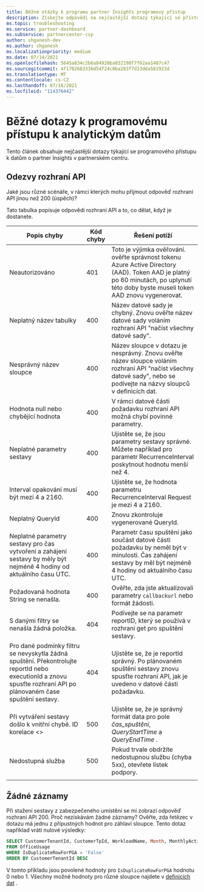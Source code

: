 ```yaml
---
title: Běžné otázky k programu partner Insights programový přístup
description: Získejte odpovědi na nejčastější dotazy týkající se přístupu k datům o partner Insights prostřednictvím rozhraní API.
ms.topic: troubleshooting
ms.service: partner-dashboard
ms.subservice: partnercenter-csp
author: shganesh-dev
ms.author: shganesh
ms.localizationpriority: medium
ms.date: 07/14/2021
ms.openlocfilehash: 5645a834c2b6a84920ba032198f7f62aa1487c47
ms.sourcegitcommit: 4f1702683336d54f24c0ba283f7d13dda581923d
ms.translationtype: MT
ms.contentlocale: cs-CZ
ms.lasthandoff: 07/16/2021
ms.locfileid: "114376442"
---
```

# <a name="programmatic-access-of-analytics-data-common-questions"></a>Běžné dotazy k programovému přístupu k analytickým datům

Tento článek obsahuje nejčastější dotazy týkající se programového přístupu k datům o partner Insights v partnerském centru.

## <a name="api-responses"></a>Odezvy rozhraní API

Jaké jsou různé scénáře, v rámci kterých mohu přijmout odpověď rozhraní API jinou než 200 (úspěch)?

Tato tabulka popisuje odpovědi rozhraní API a to, co dělat, když je dostanete.

|    Popis chyby     |    Kód chyby     |    Řešení potíží     |
|    ----    |    ----    |    ----    |
|    Neautorizováno     |    401     |    Toto je výjimka ověřování. ověřte správnost tokenu Azure Active Directory (AAD). Token AAD je platný po 60 minutách, po uplynutí této doby byste museli token AAD znovu vygenerovat.     |
|    Neplatný název tabulky     |    400     |    Název datové sady je chybný. Znovu ověřte název datové sady voláním rozhraní API "načíst všechny datové sady".     |
|    Nesprávný název sloupce     |    400     |    Název sloupce v dotazu je nesprávný. Znovu ověřte název sloupce voláním rozhraní API "načíst všechny datové sady", nebo se podívejte na názvy sloupců v definicích dat.    |
|    Hodnota null nebo chybějící hodnota     |    400     |    V rámci datové části požadavku rozhraní API možná chybí povinné parametry.     |
|    Neplatné parametry sestavy     |    400     |    Ujistěte se, že jsou parametry sestavy správné. Můžete například pro parametr RecurrenceInterval poskytnout hodnotu menší než 4.     |
|    Interval opakování musí být mezi 4 a 2160.     |    400     |    Ujistěte se, že hodnota parametru RecurrenceInterval Request je mezi 4 a 2160.     |
|    Neplatný QueryId     |    400     |    Znovu zkontroluje vygenerované QueryId.     |
|    Neplatné parametry sestavy pro čas vytvoření a zahájení sestavy by měly být nejméně 4 hodiny od aktuálního času UTC.     |    400     |    Parametr času spuštění jako součást datové části požadavku by neměl být v minulosti. Čas zahájení sestavy by měl být nejméně 4 hodiny od aktuálního času UTC.     |
|    Požadovaná hodnota String se nenašla.     |    400     |    Ověřte, zda jste aktualizovali parametry `callbackurl` nebo formát žádosti.     |
|    S danými filtry se nenašla žádná položka.     |    404     |    Podívejte se na parametr reportID, který se používá v rozhraní get pro spuštění sestavy.     |
|    Pro dané podmínky filtru se nevyskytla žádná spuštění. Překontrolujte reportId nebo executionId a znovu spusťte rozhraní API po plánovaném čase spuštění sestavy.     |    404     |    Ujistěte se, že je reportId správný. Po plánovaném spuštění sestavy znovu spusťte rozhraní API, jak je uvedeno v datové části požadavku.     |
|    Při vytváření sestavy došlo k vnitřní chybě. ID korelace <>     |    500     |    Ujistěte se, že je správný formát data pro pole *čas_spuštění*, *QueryStartTime* a *QueryEndTime* .     |
|    Nedostupná služba    |    500     |    Pokud trvale obdržíte nedostupnou službu (chyba 5xx), otevřete lístek podpory.    |
|        |        |        |

## <a name="no-records"></a>Žádné záznamy

Při stažení sestavy z zabezpečeného umístění se mi zobrazí odpověď rozhraní API 200. Proč nezískávám žádné záznamy?
Ověřte, zda řetězec v dotazu má jednu z přípustných hodnot pro záhlaví sloupce. Tento dotaz například vrátí nulové výsledky:

```sql
SELECT CustomerTenantId, CustomerTpId, WorkloadName, Month, MonthlyActiveUsers 
FROM OfficeUsage 
WHERE IsDuplicateRowForPGA = 'False' 
ORDER BY CustomerTenantId DESC
```

V tomto příkladu jsou povolené hodnoty pro `IsDuplicateRowForPGA` hodnotu 0 nebo 1. Všechny možné hodnoty pro různé sloupce najdete v [definicích dat](insights-data-definitions.md) .
